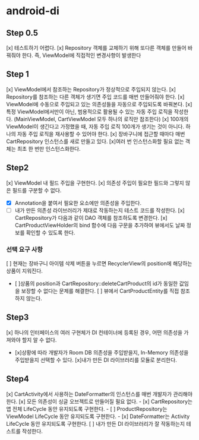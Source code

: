 # android-di

## Step 0.5

[x] 테스트하기 어렵다.
[x] Repository 객체를 교체하기 위해 또다른 객체를 만들어 바꿔줘야 한다. 
    즉, ViewModel에 직접적인 변경사항이 발생한다

## Step 1
[x] ViewModel에서 참조하는 Repository가 정상적으로 주입되지 않는다.
[x] Repository를 참조하는 다른 객체가 생기면 주입 코드를 매번 만들어줘야 한다.
[x] ViewModel에 수동으로 주입되고 있는 의존성들을 자동으로 주입되도록 바꿔본다.
[x] 특정 ViewModel에서만이 아닌, 범용적으로 활용될 수 있는 자동 주입 로직을 작성한다.
    (MainViewModel, CartViewModel 모두 하나의 로직만 참조한다)
[x] 100개의 ViewModel이 생긴다고 가정했을 때, 자동 주입 로직 100개가 생기는 것이 아니다.
    하나의 자동 주입 로직을 재사용할 수 있어야 한다.
[x] 장바구니에 접근할 때마다 매번 CartRepository 인스턴스를 새로 만들고 있다.
[x]여러 번 인스턴스화할 필요 없는 객체는 최초 한 번만 인스턴스화한다.


## Step2
[x] ViewModel 내 필드 주입을 구현한다.
[x] 의존성 주입이 필요한 필드와 그렇지 않은 필드를 구분할 수 없다.
 - [x] Annotation을 붙여서 필요한 요소에만 의존성을 주입한다.
 - [ ] 내가 만든 의존성 라이브러리가 제대로 작동하는지 테스트 코드를 작성한다.
[x] CartRepository가 다음과 같이 DAO 객체를 참조하도록 변경한다.
[x] CartProductViewHolder의 bind 함수에 다음 구문을 추가하여 뷰에서도 날짜 정보를 확인할 수 있도록 한다.

### 선택 요구 사항
[ ] 현재는 장바구니 아이템 삭제 버튼을 누르면 RecyclerView의 position에 해당하는 상품이 지워진다.
 - [ ]상품의 position과 CartRepository::deleteCartProduct의 id가 동일한 값임을 보장할 수 없다는 문제를 해결한다.
[ ] 뷰에서 CartProductEntity를 직접 참조하지 않는다.


## Step3
[x] 하나의 인터페이스의 여러 구현체가 DI 컨테이너에 등록된 경우, 어떤 의존성을 가져와야 할지 알 수 없다.
 - [x]상황에 따라 개발자가 Room DB 의존성을 주입받을지, In-Memory 의존성을 주입받을지 선택할 수 있다.
[x]내가 만든 DI 라이브러리를 모듈로 분리한다.


## Step4
[x] CartActivity에서 사용하는 DateFormatter의 인스턴스를 매번 개발자가 관리해야 한다.
[x] 모든 의존성이 싱글 오브젝트로 만들어질 필요 없다.
    - [x] CartRepository는 앱 전체 LifeCycle 동안 유지되도록 구현한다.
    - [ ] ProductRepository는 ViewModel LifeCycle 동안 유지되도록 구현한다.
    - [x] DateFormatter는 Activity LifeCycle 동안 유지되도록 구현한다.
  [ ] 내가 만든 DI 라이브러리가 잘 작동하는지 테스트를 작성한다.
